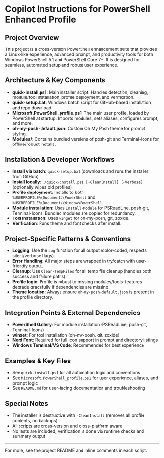 # Copilot Instructions for PowerShell Enhanced Profile

## Project Overview
This project is a cross-version PowerShell enhancement suite that provides a Linux-like experience, advanced prompt, and productivity tools for both Windows PowerShell 5.1 and PowerShell Core 7+. It is designed for seamless, automated setup and robust user experience.

## Architecture & Key Components
- **quick-install.ps1**: Main installer script. Handles detection, cleaning, module/tool installation, profile deployment, and verification.
- **quick-setup.bat**: Windows batch script for GitHub-based installation and repo download.
- **Microsoft.PowerShell_profile.ps1**: The main user profile, loaded by PowerShell at startup. Imports modules, sets aliases, configures prompt, and more.
- **oh-my-posh-default.json**: Custom Oh My Posh theme for prompt styling.
- **Modules/**: Contains bundled versions of posh-git and Terminal-Icons for offline/robust installs.

## Installation & Developer Workflows
- **Install via batch**: `quick-setup.bat` (downloads and runs the installer from GitHub)
- **Install locally**: `./quick-install.ps1 [-CleanInstall] [-Verbose]` (optionally wipes old profiles)
- **Profile deployment**: Installs to both `%USERPROFILE%\Documents\PowerShell` and `%USERPROFILE%\Documents\WindowsPowerShell`.
- **Module installation**: Uses `Install-Module` for PSReadLine, posh-git, Terminal-Icons. Bundled modules are copied for redundancy.
- **Tool installation**: Uses `winget` for oh-my-posh, git, zoxide.
- **Verification**: Runs theme and font checks after install.

## Project-Specific Patterns & Conventions
- **Logging**: Use the `Log` function for all output (color-coded, respects silent/verbose flags).
- **Error Handling**: All major steps are wrapped in try/catch with user-friendly output.
- **Cleanup**: Use `Clear-TempFiles` for all temp file cleanup (handles both success and failure paths).
- **Profile logic**: Profile is robust to missing modules/tools; features degrade gracefully if dependencies are missing.
- **Theme location**: Always ensure `oh-my-posh-default.json` is present in the profile directory.

## Integration Points & External Dependencies
- **PowerShell Gallery**: For module installation (PSReadLine, posh-git, Terminal-Icons)
- **winget**: For tool installation (oh-my-posh, git, zoxide)
- **Nerd Font**: Required for full icon support in prompt and directory listings
- **Windows Terminal/VS Code**: Recommended for best experience

## Examples & Key Files
- See `quick-install.ps1` for all automation logic and conventions
- See `Microsoft.PowerShell_profile.ps1` for user experience, aliases, and prompt logic
- See `README.md` for user-facing documentation and troubleshooting

## Special Notes
- The installer is destructive with `-CleanInstall` (removes all profile contents, no backups)
- All scripts are cross-version and cross-platform aware
- No tests are included; verification is done via runtime checks and summary output

---
For more, see the project README and inline comments in each script.
